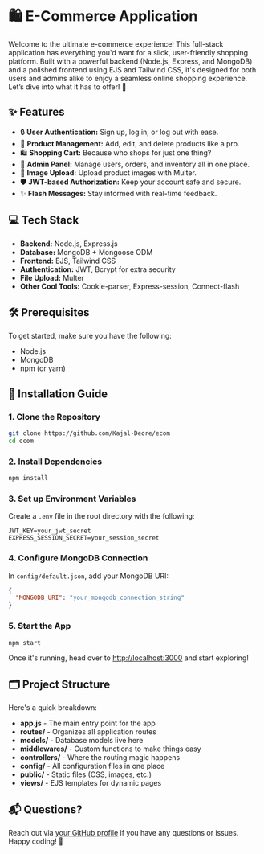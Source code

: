 # 🛍️ E-Commerce Application

Welcome to the ultimate e-commerce experience! This full-stack application has everything you'd want for a slick, user-friendly shopping platform. Built with a powerful backend (Node.js, Express, and MongoDB) and a polished frontend using EJS and Tailwind CSS, it's designed for both users and admins alike to enjoy a seamless online shopping experience. Let’s dive into what it has to offer! 🎉

## ✨ Features

- 🔒 **User Authentication:** Sign up, log in, or log out with ease.
- 🛒 **Product Management:** Add, edit, and delete products like a pro.
- 🛍️ **Shopping Cart:** Because who shops for just one thing?
- 🔧 **Admin Panel:** Manage users, orders, and inventory all in one place.
- 📸 **Image Upload:** Upload product images with Multer.
- 🛡️ **JWT-based Authorization:** Keep your account safe and secure.
- ✨ **Flash Messages:** Stay informed with real-time feedback.

## 💻 Tech Stack

- **Backend:** Node.js, Express.js
- **Database:** MongoDB + Mongoose ODM
- **Frontend:** EJS, Tailwind CSS
- **Authentication:** JWT, Bcrypt for extra security
- **File Upload:** Multer
- **Other Cool Tools:** Cookie-parser, Express-session, Connect-flash

## 🛠 Prerequisites

To get started, make sure you have the following:
- Node.js
- MongoDB
- npm (or yarn)

## 🚀 Installation Guide

### 1. Clone the Repository

```bash
git clone https://github.com/Kajal-Deore/ecom
cd ecom
```

### 2. Install Dependencies

```bash
npm install
```

### 3. Set up Environment Variables

Create a `.env` file in the root directory with the following:

```plaintext
JWT_KEY=your_jwt_secret
EXPRESS_SESSION_SECRET=your_session_secret
```

### 4. Configure MongoDB Connection

In `config/default.json`, add your MongoDB URI:

```json
{
  "MONGODB_URI": "your_mongodb_connection_string"
}
```

### 5. Start the App

```bash
npm start
```

Once it's running, head over to [http://localhost:3000](http://localhost:3000) and start exploring!

## 🗂️ Project Structure

Here's a quick breakdown:

- **app.js** - The main entry point for the app
- **routes/** - Organizes all application routes
- **models/** - Database models live here
- **middlewares/** - Custom functions to make things easy
- **controllers/** - Where the routing magic happens
- **config/** - All configuration files in one place
- **public/** - Static files (CSS, images, etc.)
- **views/** - EJS templates for dynamic pages

## 📬 Questions?

Reach out via [your GitHub profile](https://github.com/Kajal-Deore) if you have any questions or issues. Happy coding! 🎉
